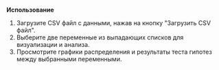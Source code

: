 **Использование**
1. Загрузите CSV файл с данными, нажав на кнопку "Загрузить CSV файл".
2. Выберите две переменные из выпадающих списков для визуализации и анализа.
3. Просмотрите графики распределения и результаты теста гипотез между выбранными переменными.
